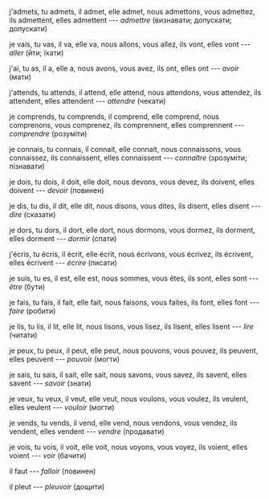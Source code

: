 j'admets,
tu admets,
il admet,
elle admet,
nous admettons,
vous admettez,
ils admettent,
elles admettent --- *admettre* (визнавати; допускати; допускати)



je vais,
tu vas,
il va,
elle va,
nous allons,
vous allez,
ils vont,
elles vont --- *aller* (йти; їхати)



j'ai,
tu as,
il a,
elle a,
nous avons,
vous avez,
ils ont,
elles ont --- *avoir* (мати)



j'attends,
tu attends,
il attend,
elle attend,
nous attendons,
vous attendez,
ils attendent,
elles attendent --- *attendre* (чекати)



je comprends,
tu comprends,
il comprend,
elle comprend,
nous comprenons,
vous comprenez,
ils comprennent,
elles comprennent --- *comprendre* (розуміти)



je connais,
tu connais,
il connait,
elle connait,
nous connaissons,
vous connaissez,
ils connaissent,
elles connaissent --- *connaître* (зрозуміти; пізнавати)



je dois,
tu dois,
il doit,
elle doit,
nous devons,
vous devez,
ils doivent,
elles doivent --- *devoir* (повинен)



je dis,
tu dis,
il dit,
elle dit,
nous disons,
vous dites,
ils disent,
elles disent --- *dire* (сказати)



je dors,
tu dors,
il dort,
elle dort,
nous dormons,
vous dormez,
ils dorment,
elles dorment --- *dormir* (спати)



j'écris,
tu écris,
il écrit,
elle écrit,
nous écrivons,
vous écrivez,
ils écrivent,
elles écrivent --- *écrire* (писати)



je suis,
tu es,
il est,
elle est,
nous sommes,
vous êtes,
ils sont,
elles sont --- *être* (бути)



je fais,
tu fais,
il fait,
elle fait,
nous faisons,
vous faites,
ils font,
elles font --- *faire* (робити)



je lis,
tu lis,
il lit,
elle lit,
nous lisons,
vous lisez,
ils lisent,
elles lisent --- *lire* (читати)



je peux,
tu peux,
il peut,
elle peut,
nous pouvons,
vous pouvez,
ils peuvent,
elles peuvent --- *pouvoir* (могти)



je sais,
tu sais,
il sait,
elle sait,
nous savons,
vous savez,
ils savent,
elles savent --- *savoir* (знати)



je veux,
tu veux,
il veut,
elle veut,
nous voulons,
vous voulez,
ils veulent,
elles veulent --- *vouloir* (могти)



je vends,
tu vends,
il vend,
elle vend,
nous vendons,
vous vendez,
ils vendent,
elles vendent --- *vendre* (продавати)



je vois,
tu vois,
il voit,
elle voit,
nous voyons,
vous voyez,
ils voient,
elles voient --- *voir* (бачити)



il faut --- *falloir* (повинен)



il pleut --- *pleuvoir* (дощити)
